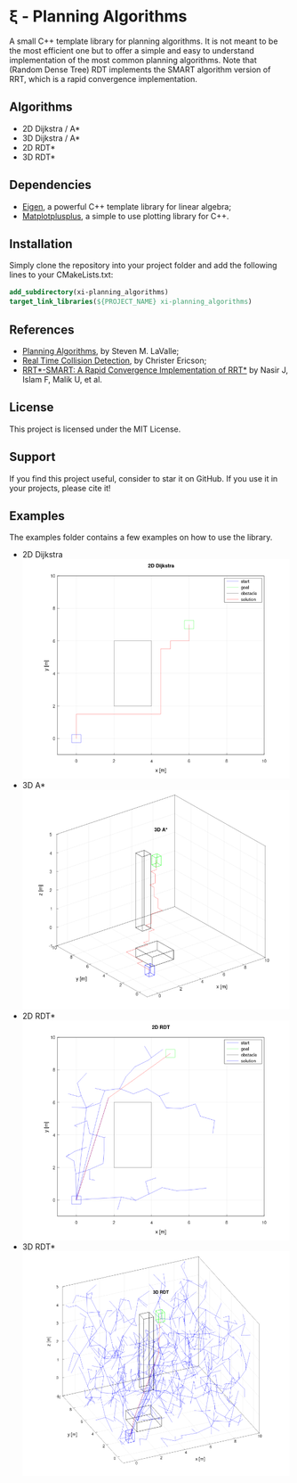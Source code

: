 # &xi; - Planning Algorithms

A small C++ template library for planning algorithms. It is not meant to be the most efficient one but to offer a simple and easy to understand implementation of the most common planning algorithms.
Note that (Random Dense Tree) RDT implements the SMART algorithm version of RRT, which is a rapid convergence implementation.

## Algorithms
- 2D Dijkstra / A*
- 3D Dijkstra / A*
- 2D RDT*
- 3D RDT*

## Dependencies
- [Eigen](https://eigen.tuxfamily.org/index.php?title=Main_Page), a powerful C++ template library for linear algebra;
- [Matplotplusplus](https://github.com/alandefreitas/matplotplusplus), a simple to use plotting library for C++.

## Installation
Simply clone the repository into your project folder and add the following lines to your CMakeLists.txt:
```cmake
add_subdirectory(xi-planning_algorithms)
target_link_libraries(${PROJECT_NAME} xi-planning_algorithms)
```

## References
- [Planning Algorithms](https://lavalle.pl/planning/), by Steven M. LaValle;
- [Real Time Collision Detection](https://realtimecollisiondetection.net), by Christer Ericson;
- [RRT*-SMART: A Rapid Convergence Implementation of RRT*](https://journals.sagepub.com/doi/10.5772/56718) by Nasir J, Islam F, Malik U, et al.

## License  
This project is licensed under the MIT License.

## Support
If you find this project useful, consider to star it on GitHub. If you use it in your projects, please cite it!


## Examples
The examples folder contains a few examples on how to use the library.

- 2D Dijkstra ![2D Dijkstra](./images/2d_dijkstra.png)
- 3D A* ![3D A*](./images/3d_astar.png)
- 2D RDT* ![2D RDT*](./images/2d_rdt.png)
- 3D RDT* ![3D RDT*](./images/3d_rdt.png)
